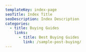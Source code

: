 ```yaml
---
templateKey: index-page
seoTitle: Index Title
seoDescription: Index Description
categories:
  - title: Buying Guides
    links:
      - title: Best Buying Guides
        link: /sample-post-buying/
---
```

